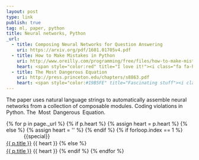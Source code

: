 ```yaml
---
layout: post
type: link
publish: true
tag: ml, paper, python
title: Neural networks, Python
_url:
  - title: Composing Neural Networks for Question Answering
    uri: https://arxiv.org/pdf/1601.01705v4.pdf
  - title: How to Make Mistakes in Python
    uri: http://www.oreilly.com/programming/free/files/how-to-make-mistakes-in-python.pdf
    heart: <span style="color:red" title="I love it!"><i class="fa fa-heart" aria-hidden="true"></i></span>
  - title: The Most Dangerous Equation
    uri: http://press.princeton.edu/chapters/s8863.pdf
    heart: <span style="color:#19B5FE" title="Fascinating stuff"><i class="fa fa-bolt" aria-hidden="true"></i></span>
---
```

The paper uses natural language strings to automatically assemble neural networks from a collection of composable modules. Coding violations in Python. The Most Dangerous Equation.

{% for p in page._url %}
{% if p.heart %}
{% assign heart = p.heart %}
{% else %}
{% assign heart = '' %}
{% endif %}
{% if forloop.index == 1 %}
<span class="date" title="{{specialtitle}}" style="color:#{{specialcolor}}">&nbsp;&nbsp;&nbsp;&nbsp;&nbsp;&nbsp;&nbsp;&nbsp;&nbsp;&nbsp;&nbsp;</span> {{special}}<br/> <a href="{{ p.uri }}" target="_blank" style="line-height:1.5">{{ p.title }}</a> <i class="fa {{ p.type }}" aria-hidden="true"></i> {{ heart }}
{% else %}
<span class="date">&nbsp;&nbsp;&nbsp;&nbsp;&nbsp;&nbsp;&nbsp;&nbsp;&nbsp;&nbsp;&nbsp;</span> <br/> <a href="{{ p.uri }}" target="_blank" style="line-height:1.5">{{ p.title }}</a> <i class="fa {{ p.type }}" aria-hidden="true"></i> {{ heart }}
{% endif %}
{% endfor %}

